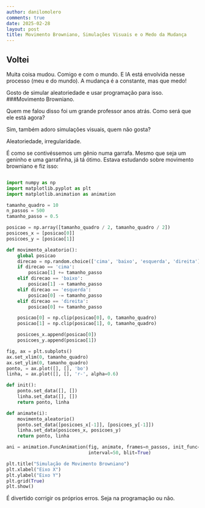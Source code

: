 ```yaml
---
author: danilomolero
comments: true
date: 2025-02-28
layout: post
title: Movimento Browniano, Simulações Visuais e o Medo da Mudança
---
```


## Voltei

Muita coisa mudou.
Comigo e com o mundo.
E IA está envolvida nesse processo (meu e do mundo).
A mudança é a constante, mas que medo!

Gosto de simular aleatoriedade e usar programação para isso.
###Movimento Browniano.

Quem me falou disso foi um grande professor anos atrás.
Como será que ele está agora?

Sim, também adoro simulações visuais, quem não gosta?

Aleatoriedade, irregularidade.

É como se contivéssemos um gênio numa garrafa.
Mesmo que seja um geninho e uma garrafinha, já tá ótimo.
Estava estudando sobre movimento browniano e fiz isso:

```python

import numpy as np
import matplotlib.pyplot as plt
import matplotlib.animation as animation

tamanho_quadro = 10
n_passos = 500
tamanho_passo = 0.5

posicao = np.array([tamanho_quadro / 2, tamanho_quadro / 2])
posicoes_x = [posicao[0]]
posicoes_y = [posicao[1]]

def movimento_aleatorio():
    global posicao
    direcao = np.random.choice(['cima', 'baixo', 'esquerda', 'direita'])
    if direcao == 'cima':
        posicao[1] += tamanho_passo
    elif direcao == 'baixo':
        posicao[1] -= tamanho_passo
    elif direcao == 'esquerda':
        posicao[0] -= tamanho_passo
    elif direcao == 'direita':
        posicao[0] += tamanho_passo

    posicao[0] = np.clip(posicao[0], 0, tamanho_quadro)
    posicao[1] = np.clip(posicao[1], 0, tamanho_quadro)

    posicoes_x.append(posicao[0])
    posicoes_y.append(posicao[1])

fig, ax = plt.subplots()
ax.set_xlim(0, tamanho_quadro)
ax.set_ylim(0, tamanho_quadro)
ponto, = ax.plot([], [], 'bo')
linha, = ax.plot([], [], 'r-', alpha=0.6)

def init():
    ponto.set_data([], [])
    linha.set_data([], [])
    return ponto, linha

def animate(i):
    movimento_aleatorio()
    ponto.set_data([posicoes_x[-1]], [posicoes_y[-1]])
    linha.set_data(posicoes_x, posicoes_y)
    return ponto, linha

ani = animation.FuncAnimation(fig, animate, frames=n_passos, init_func=init,
                              interval=50, blit=True)

plt.title("Simulação de Movimento Browniano")
plt.xlabel("Eixo X")
plt.ylabel("Eixo Y")
plt.grid(True)
plt.show()
```

É divertido corrigir os próprios erros.
Seja na programação ou não.
